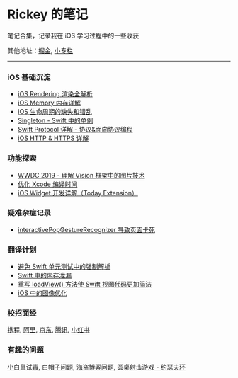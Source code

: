 # Rickey 的笔记

笔记合集，记录我在 iOS 学习过程中的一些收获

其他地址：[掘金](https://juejin.im/user/59c0ede76fb9a00a3d134e0b), [小专栏](https://xiaozhuanlan.com/u/rickeyboy)

-------

### iOS 基础沉淀

- [iOS Rendering 渲染全解析](https://github.com/RickeyBoy/Rickey-iOS-Notes/blob/master/笔记/iOS%20Rendering.md)
- [iOS Memory 内存详解](https://github.com/RickeyBoy/Rickey-iOS-Notes/blob/master/笔记/iOS%20Memory.md)
- [iOS 生命周期的缺失和错乱](https://github.com/RickeyBoy/Rickey-iOS-Notes/blob/master/笔记/iOS%20生命周期的缺失和错乱.md)
- [Singleton - Swift 中的单例](https://github.com/RickeyBoy/Rickey-iOS-Notes/blob/master/%E7%AC%94%E8%AE%B0/Singleton%20-%20Swift%20%E4%B8%AD%E7%9A%84%E5%8D%95%E4%BE%8B.md)
- [Swift Protocol 详解 - 协议&面向协议编程](https://github.com/RickeyBoy/Rickey-iOS-Notes/blob/master/%E7%AC%94%E8%AE%B0/Swift%20Protocol%20%E8%AF%A6%E8%A7%A3%20-%20%E5%8D%8F%E8%AE%AE%26%E9%9D%A2%E5%90%91%E5%8D%8F%E8%AE%AE%E7%BC%96%E7%A8%8B.md)
- [iOS HTTP & HTTPS 详解](https://github.com/RickeyBoy/Rickey-iOS-Notes/blob/master/%E7%AC%94%E8%AE%B0/iOS%20HTTP%20%26%20HTTPS%20%E8%AF%A6%E8%A7%A3.md)

### 功能探索

- [WWDC 2019 - 理解 Vision 框架中的图片技术](https://github.com/RickeyBoy/Rickey-iOS-Notes/blob/master/%E7%AC%94%E8%AE%B0/%E7%90%86%E8%A7%A3%20Vision%20%E6%A1%86%E6%9E%B6%E4%B8%AD%E7%9A%84%E5%9B%BE%E7%89%87%E6%8A%80%E6%9C%AF.md)
- [优化 Xcode 编译时间](https://github.com/RickeyBoy/Rickey-iOS-Notes/blob/master/%E7%AC%94%E8%AE%B0/%E4%BC%98%E5%8C%96%20Xcode%20%E7%BC%96%E8%AF%91%E6%95%88%E7%8E%87.md)
- [iOS Widget 开发详解（Today Extension）](https://github.com/RickeyBoy/Rickey-iOS-Notes/blob/master/笔记/iOS%20Widget%20开发详解（Today%20Extension）.md)

### 疑难杂症记录

- [interactivePopGestureRecognizer 导致页面卡死](https://github.com/RickeyBoy/Rickey-iOS-Notes/blob/master/笔记/interactivePopGestureRecognizer%20导致页面卡死.md)

### 翻译计划

- [避免 Swift 单元测试中的强制解析](https://github.com/RickeyBoy/Rickey-iOS-Notes/blob/master/%E7%BF%BB%E8%AF%91%E8%AE%A1%E5%88%92/%5B%E8%AF%91%5D%20Swift%20%E4%B8%AD%E7%9A%84%E5%86%85%E5%AD%98%E6%B3%84%E6%BC%8F.md)
- [Swift 中的内存泄漏](https://github.com/RickeyBoy/Rickey-iOS-Notes/blob/master/翻译计划/%5B译%5D%20Swift%20中的内存泄漏.md)
- [重写 loadView() 方法使 Swift 视图代码更加简洁](https://github.com/RickeyBoy/Rickey-iOS-Notes/blob/master/翻译计划/%5B译%5D%20重写%20loadView()%20方法使%20Swift%20视图代码更加简洁.md)
- [iOS 中的图像优化](https://github.com/RickeyBoy/Rickey-iOS-Notes/blob/master/翻译计划/%5B译%5D%20iOS%20中的图像优化.md)

### 校招面经
[携程](https://github.com/RickeyBoy/Rickey-iOS-Notes/blob/master/%E9%9D%A2%E8%AF%95%E7%BB%8F%E5%8E%86/%E6%90%BA%E7%A8%8B%E9%9D%A2%E8%AF%95%E9%A2%98.md), [阿里](https://github.com/RickeyBoy/Rickey-iOS-Notes/blob/master/%E9%9D%A2%E8%AF%95%E7%BB%8F%E5%8E%86/%E9%98%BF%E9%87%8C%E5%B7%B4%E5%B7%B4%E9%9D%A2%E8%AF%95%E9%A2%98.md), [京东](https://github.com/RickeyBoy/Rickey-iOS-Notes/blob/master/%E9%9D%A2%E8%AF%95%E7%BB%8F%E5%8E%86/%E4%BA%AC%E4%B8%9C%E9%9D%A2%E8%AF%95%E9%A2%98.md), [腾讯](https://github.com/RickeyBoy/Rickey-iOS-Notes/blob/master/面试经历/腾讯面试题.md), [小红书](https://github.com/RickeyBoy/Rickey-iOS-Notes/blob/master/面试经历/小红书面试题.md)

### 有趣的问题
[小白鼠试毒](https://github.com/RickeyBoy/Rickey-iOS-Notes/blob/master/%E6%9C%89%E8%B6%A3%E7%9A%84%E9%97%AE%E9%A2%98/%E5%B0%8F%E7%99%BD%E9%BC%A0%E8%AF%95%E6%AF%92%20PDF%20%E7%89%88.pdf), [白帽子问题](https://github.com/RickeyBoy/Rickey-iOS-Notes/blob/master/%E6%9C%89%E8%B6%A3%E7%9A%84%E9%97%AE%E9%A2%98/%E7%99%BD%E5%B8%BD%E5%AD%90%E9%97%AE%E9%A2%98.md), [海盗博弈问题](https://github.com/RickeyBoy/Rickey-iOS-Notes/blob/master/%E6%9C%89%E8%B6%A3%E7%9A%84%E9%97%AE%E9%A2%98/%E6%B5%B7%E7%9B%97%E5%8D%9A%E5%BC%88%E9%97%AE%E9%A2%98.md), [圆桌射击游戏 - 约瑟夫环](https://github.com/RickeyBoy/Rickey-iOS-Notes/blob/master/有趣的问题/圆桌射击游戏%20PDF%20版.pdf)
